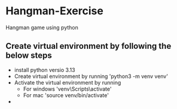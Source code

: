 # Hangman-Exercise
Hangman game using python
## Create virtual environment by following the below steps
- install python versio 3.13
- Create virtual environment by running 'python3 -m venv venv'
- Activate the virtual environment by running 
  - For windows 'venv\Scripts\activate'
  - For mac 'source venv/bin/activate'
- 
